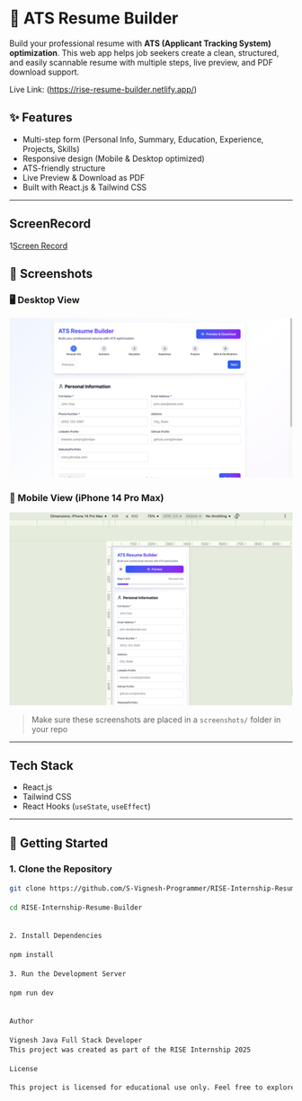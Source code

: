 # 🚀 ATS Resume Builder

Build your professional resume with **ATS (Applicant Tracking System) optimization**. This web app helps job seekers create a clean, structured, and easily scannable resume with multiple steps, live preview, and PDF download support.

Live Link: (https://rise-resume-builder.netlify.app/)

## ✨ Features

- Multi-step form (Personal Info, Summary, Education, Experience, Projects, Skills)
- Responsive design (Mobile & Desktop optimized)
- ATS-friendly structure
- Live Preview & Download as PDF
- Built with React.js & Tailwind CSS

---

## ScreenRecord
1[Screen Record](./src/screen-record/intern-record.mp4)

## 📱 Screenshots

### 🖥️ Desktop View  
![Desktop Screenshot](./src/screen-shots/desktop-view.png)

### 📱 Mobile View (iPhone 14 Pro Max)  
![Mobile Screenshot](./src/screen-shots/mobile-view.png)

> Make sure these screenshots are placed in a `screenshots/` folder in your repo

---

##  Tech Stack

- React.js
- Tailwind CSS
- React Hooks (`useState`, `useEffect`)


---

## 🚀 Getting Started

### 1. Clone the Repository
```bash
git clone https://github.com/S-Vignesh-Programmer/RISE-Internship-Resume-Builder.git

cd RISE-Internship-Resume-Builder


2. Install Dependencies

npm install

3. Run the Development Server

npm run dev


Author

Vignesh Java Full Stack Developer
This project was created as part of the RISE Internship 2025

License

This project is licensed for educational use only. Feel free to explore and improve it for your learning!

